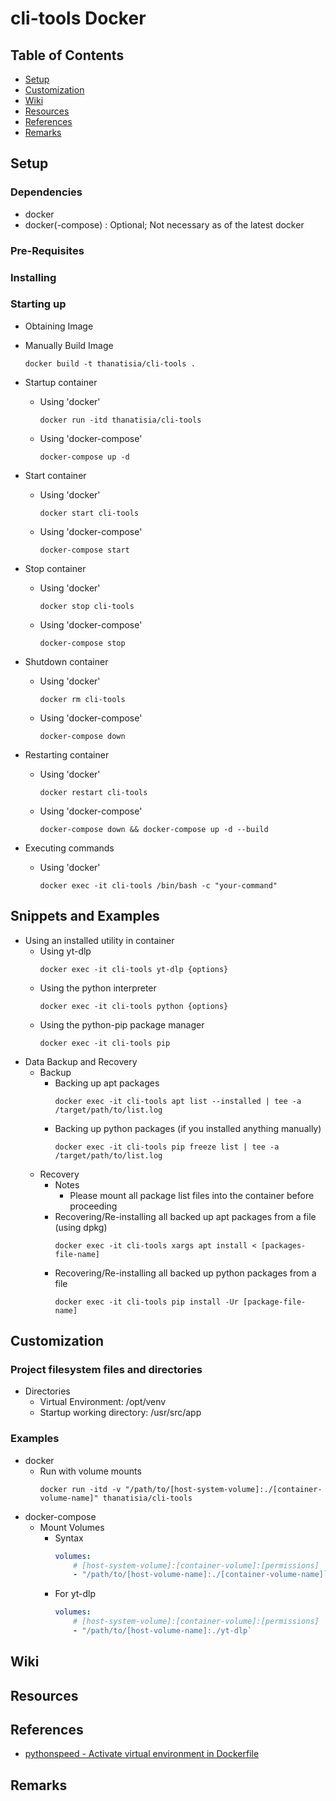 # cli-tools Docker

## Table of Contents
+ [Setup](#setup)
+ [Customization](#customization)
+ [Wiki](#wiki)
+ [Resources](#resources)
+ [References](#references)
+ [Remarks](#remarks)

## Setup
### Dependencies
+ docker
+ docker(-compose) : Optional; Not necessary as of the latest docker

### Pre-Requisites

### Installing

### Starting up
- Obtaining Image

- Manually Build Image
    ```console
    docker build -t thanatisia/cli-tools .
    ```

- Startup container
    - Using 'docker'
        ```console
        docker run -itd thanatisia/cli-tools
        ```
    - Using 'docker-compose'
        ```console
        docker-compose up -d
        ```

- Start container
    - Using 'docker'
        ```console
        docker start cli-tools
        ```
    - Using 'docker-compose'
        ```console
        docker-compose start
        ```

- Stop container
    - Using 'docker'
        ```console
        docker stop cli-tools
        ```
    - Using 'docker-compose'
        ```console
        docker-compose stop
        ```

- Shutdown container
    - Using 'docker'
        ```console
        docker rm cli-tools
        ```
    - Using 'docker-compose'
        ```console
        docker-compose down
        ```

- Restarting container
    - Using 'docker'
        ```console
        docker restart cli-tools
        ```
    - Using 'docker-compose'
        ```console
        docker-compose down && docker-compose up -d --build
        ```

- Executing commands
    - Using 'docker'
        ```console
        docker exec -it cli-tools /bin/bash -c "your-command"
        ```

## Snippets and Examples
- Using an installed utility in container
    - Using yt-dlp
        ```console
        docker exec -it cli-tools yt-dlp {options}
        ```
    - Using the python interpreter
        ```console
        docker exec -it cli-tools python {options}
        ```
    - Using the python-pip package manager
        ```console
        docker exec -it cli-tools pip
        ```
- Data Backup and Recovery
    - Backup
        - Backing up apt packages
            ```console
            docker exec -it cli-tools apt list --installed | tee -a /target/path/to/list.log
            ```
        - Backing up python packages (if you installed anything manually)
            ```console
            docker exec -it cli-tools pip freeze list | tee -a /target/path/to/list.log
            ```
    - Recovery
        - Notes
            + Please mount all package list files into the container before proceeding
        - Recovering/Re-installing all backed up apt packages from a file (using dpkg)
            ```console
            docker exec -it cli-tools xargs apt install < [packages-file-name]
            ```
        - Recovering/Re-installing all backed up python packages from a file
            ```console
            docker exec -it cli-tools pip install -Ur [package-file-name]
            ```

## Customization
### Project filesystem files and directories
- Directories
    + Virtual Environment: /opt/venv
    + Startup working directory: /usr/src/app

### Examples 
- docker
    - Run with volume mounts
        ```console
        docker run -itd -v "/path/to/[host-system-volume]:./[container-volume-name]" thanatisia/cli-tools 
        ```
- docker-compose
    - Mount Volumes
        - Syntax
            ```yaml 
            volumes:
                # [host-system-volume]:[container-volume]:[permissions]
                - "/path/to/[host-volume-name]:./[container-volume-name]`
            ```
        - For yt-dlp
            ```yaml
            volumes:
                # [host-system-volume]:[container-volume]:[permissions]
                - "/path/to/[host-volume-name]:./yt-dlp`
            ```

## Wiki

## Resources

## References
+ [pythonspeed - Activate virtual environment in Dockerfile](https://pythonspeed.com/articles/activate-virtualenv-dockerfile/)

## Remarks

